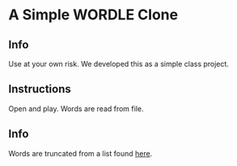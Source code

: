 # A Simple WORDLE Clone

## Info

Use at your own risk.  We developed this as a simple class project.

## Instructions

Open and play.  Words are read from file.

## Info

Words are truncated from a list found [here](https://github.com/charlesreid1/five-letter-words/blob/master/sgb-words.txt).
